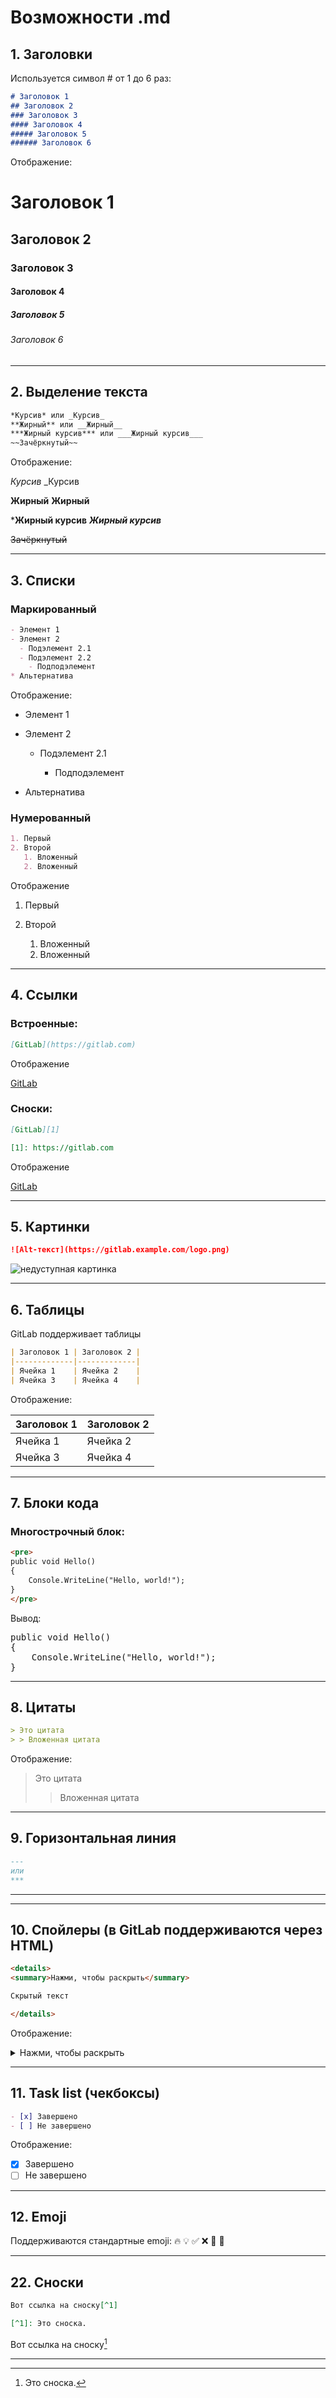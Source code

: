 # Возможности .md

## 1. Заголовки

Используется символ # от 1 до 6 раз:

```md
# Заголовок 1
## Заголовок 2
### Заголовок 3
#### Заголовок 4
##### Заголовок 5
###### Заголовок 6
```

Отображение:

# Заголовок 1

## Заголовок 2

### Заголовок 3

#### Заголовок 4

##### Заголовок 5

###### Заголовок 6

---

## 2. Выделение текста

```md
*Курсив* или _Курсив_
**Жирный** или __Жирный__
***Жирный курсив*** или ___Жирный курсив___
~~Зачёркнутый~~
```

Отображение:

*Курсив*   _Курсив

**Жирный**   __Жирный__

***Жирный курсив**    ___Жирный курсив___

~~Зачёркнутый~~

---

## 3. Списки

### Маркированный

```md
- Элемент 1
- Элемент 2
  - Подэлемент 2.1
  - Подэлемент 2.2
    - Подподэлемент
* Альтернатива
```

Отображение:

- Элемент 1
- Элемент 2

  - Подэлемент 2.1

    - Подподэлемент

* Альтернатива

### Нумерованный

```md
1. Первый
2. Второй
   1. Вложенный
   2. Вложенный
```

Отображение

1. Первый
2. Второй

   1. Вложенный
   2. Вложенный

---

## 4. Ссылки

### Встроенные:

```md
[GitLab](https://gitlab.com)
```

Отображение

[GitLab](https://gitlab.com)

### Сноски:

```md
[GitLab][1]

[1]: https://gitlab.com
```
Отображение

[GitLab][1]

[1]: https://gitlab.com

---

## 5. Картинки

```md
![Alt-текст](https://gitlab.example.com/logo.png)
```

![недуступная картинка](./githublogo.png)

---


## 6. Таблицы

GitLab поддерживает таблицы

```md
| Заголовок 1 | Заголовок 2 |
|-------------|-------------|
| Ячейка 1    | Ячейка 2    |
| Ячейка 3    | Ячейка 4    |
```

Отображение:

| Заголовок 1 | Заголовок 2 |
| ----------- | ----------- |
| Ячейка 1    | Ячейка 2    |
| Ячейка 3    | Ячейка 4    |

---

## 7. Блоки кода

### Многострочный блок:

```md
<pre>
public void Hello()
{
    Console.WriteLine("Hello, world!");
}
</pre>
```
Вывод:

<pre>
public void Hello()
{
    Console.WriteLine("Hello, world!");
}
</pre>


---

## 8. Цитаты
```md
> Это цитата
> > Вложенная цитата
```

Отображение:

> Это цитата
> > Вложенная цитата

---

## 9. Горизонтальная линия

```md
---
или
***
```
***
---

## 10. Спойлеры (в GitLab поддерживаются через HTML)

```md
<details>
<summary>Нажми, чтобы раскрыть</summary>

Скрытый текст

</details>
```

Отображение:

<details>
<summary>Нажми, чтобы раскрыть</summary>

Скрытый текст

</details>

---

## 11. Task list (чекбоксы)

```md
- [x] Завершено
- [ ] Не завершено
```

Отображение:

* [x] Завершено
* [ ] Не завершено

---

## 12. Emoji


Поддерживаются стандартные emoji:
🔥 💡 ✅ ❌ 🚀 📝

---

## 22. Сноски

```md
Вот ссылка на сноску[^1]

[^1]: Это сноска.
```

Вот ссылка на сноску[^1]

[^1]: Это сноска.


---
